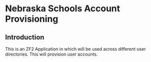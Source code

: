 Nebraska Schools Account Provisioning
=======================

Introduction
------------
This is an ZF2 Application in which will be used across different user directories. This will provision user accounts.

